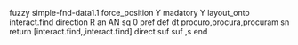 fuzzy simple-fnd-data1.1
   force_position Y
   madatory Y
   layout_onto interact.find
   direction R
   an AN
   sq 0
   pref 
   def 
    dt procuro,procura,procuram
    sn 
    return [interact.find,,interact.find]
    direct 
   suf 
   suf ,s
end
